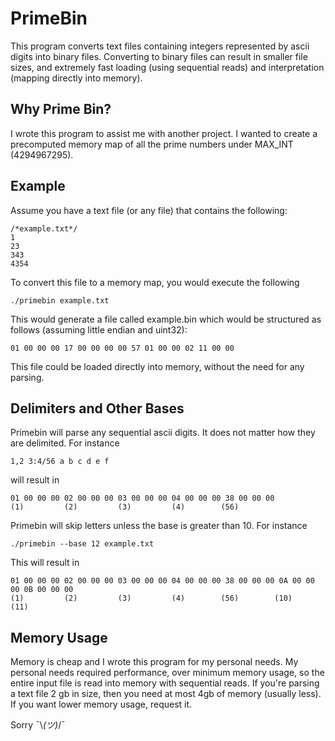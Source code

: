 # PrimeBin

This program converts text files containing integers represented by ascii digits into binary files. Converting to binary files can result in smaller file sizes, and extremely fast loading (using sequential reads) and interpretation (mapping directly into memory). 

## Why Prime Bin?

I wrote this program to assist me with another project. I wanted to create a precomputed memory map of all the prime numbers under MAX_INT (4294967295).

## Example
Assume you have a text file (or any file) that contains the following:
  
    /*example.txt*/
    1
    23
    343
    4354

To convert this file to a memory map, you would execute the following

    ./primebin example.txt

This would generate a file called example.bin which would be structured as follows (assuming little endian and uint32):

    01 00 00 00 17 00 00 00 00 57 01 00 00 02 11 00 00

This file could be loaded directly into memory, without the need for any parsing.

## Delimiters and Other Bases 

Primebin will parse any sequential ascii digits. It does not matter how they are delimited. For instance

    1,2 3:4/56 a b c d e f
 will result in
 

    01 00 00 00 02 00 00 00 03 00 00 00 04 00 00 00 38 00 00 00
    (1)         (2)         (3)         (4)        (56)

Primebin will skip letters unless the base is greater than 10. For instance

    ./primebin --base 12 example.txt

This will result in

    01 00 00 00 02 00 00 00 03 00 00 00 04 00 00 00 38 00 00 00 0A 00 00 00 0B 00 00 00
    (1)         (2)         (3)         (4)        (56)        (10)        (11)

  ## Memory Usage
 Memory is cheap and I wrote this program for my personal needs. My personal needs required performance, over minimum memory usage, so the entire input file is read into memory with sequential reads.  If you're parsing a text file 2 gb in size, then you need at most 4gb of memory (usually less). If you want lower memory usage, request it. 

Sorry ¯\\_(ツ)_/¯